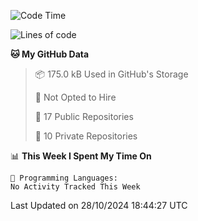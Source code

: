 <!--START_SECTION:waka-->
![Code Time](http://img.shields.io/badge/Code%20Time-1%2C046%20hrs%209%20mins-blue)

![Lines of code](https://img.shields.io/badge/From%20Hello%20World%20I%27ve%20Written-219.7%20thousand%20lines%20of%20code-blue)

**🐱 My GitHub Data** 

> 📦 175.0 kB Used in GitHub's Storage 
 > 
> 🚫 Not Opted to Hire
 > 
> 📜 17 Public Repositories 
 > 
> 🔑 10 Private Repositories 
 > 
📊 **This Week I Spent My Time On** 

```text
💬 Programming Languages: 
No Activity Tracked This Week
```


 Last Updated on 28/10/2024 18:44:27 UTC
<!--END_SECTION:waka-->
